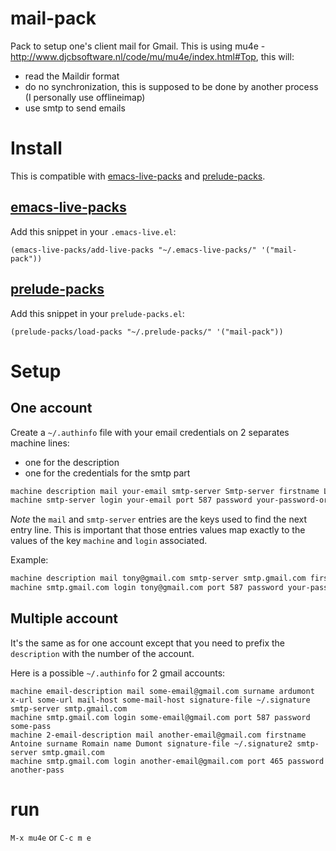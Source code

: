 mail-pack
=========

Pack to setup one's client mail for Gmail.
This is using mu4e - http://www.djcbsoftware.nl/code/mu/mu4e/index.html#Top, this will:
- read the Maildir format
- do no synchronization, this is supposed to be done by another process (I personally use offlineimap)
- use smtp to send emails

# Install

This is compatible with [emacs-live-packs](https://github.com/ardumont/emacs-live-packs) and [prelude-packs](https://github.com/ardumont/prelude-packs).

## [emacs-live-packs](https://github.com/ardumont/emacs-live-packs)

Add this snippet in your `.emacs-live.el`:
```elisp
(emacs-live-packs/add-live-packs "~/.emacs-live-packs/" '("mail-pack"))
```

## [prelude-packs](https://github.com/ardumont/prelude-packs)

Add this snippet in your `prelude-packs.el`:
```elisp
(prelude-packs/load-packs "~/.prelude-packs/" '("mail-pack"))
```

# Setup

## One account

Create a `~/.authinfo` file with your email credentials on 2 separates machine lines:
- one for the description
- one for the credentials for the smtp part

``` txt
machine description mail your-email smtp-server Smtp-server firstname Login surname Surname name Name x-url some-url-you-like mail-host Hostname-of-your-server
machine smtp-server login your-email port 587 password your-password-or-your-password-generated-for-emacs-in-google-account
```

*Note* the `mail` and `smtp-server` entries are the keys used to find the next entry line.
This is important that those entries values map exactly to the values of the key `machine` and `login` associated.

Example:

``` txt
machine description mail tony@gmail.com smtp-server smtp.gmail.com firstname Login surname romain name dumont x-url http://adumont.fr/blog/ mail-host arrakis
machine smtp.gmail.com login tony@gmail.com port 587 password your-password-or-your-password-generated-for-emacs-in-google-account
```

## Multiple account

It's the same as for one account except that you need to prefix the `description` with the number of the account.

Here is a possible `~/.authinfo` for 2 gmail accounts:

```text
machine email-description mail some-email@gmail.com surname ardumont x-url some-url mail-host some-mail-host signature-file ~/.signature smtp-server smtp.gmail.com
machine smtp.gmail.com login some-email@gmail.com port 587 password some-pass
machine 2-email-description mail another-email@gmail.com firstname Antoine surname Romain name Dumont signature-file ~/.signature2 smtp-server smtp.gmail.com
machine smtp.gmail.com login another-email@gmail.com port 465 password another-pass
```

# run

`M-x mu4e` or `C-c m e`
